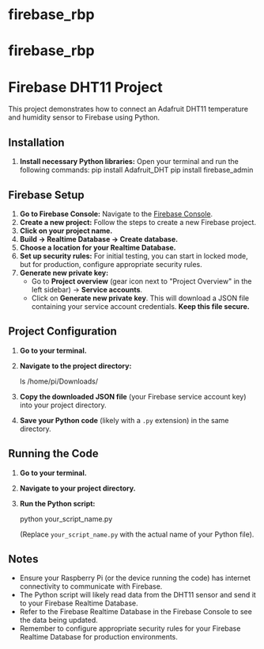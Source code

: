 # firebase_rbp
# firebase_rbp
# Firebase DHT11 Project

This project demonstrates how to connect an Adafruit DHT11 temperature and humidity sensor to Firebase using Python.

## Installation

1.  **Install necessary Python libraries:**
    Open your terminal and run the following commands:
    pip install Adafruit_DHT
    pip install firebase_admin

## Firebase Setup

1.  **Go to Firebase Console:** Navigate to the [Firebase Console](https://console.firebase.google.com/).
2.  **Create a new project:** Follow the steps to create a new Firebase project.
3.  **Click on your project name.**
4.  **Build -> Realtime Database -> Create database.**
5.  **Choose a location for your Realtime Database.**
6.  **Set up security rules:** For initial testing, you can start in locked mode, but for production, configure appropriate security rules.
7.  **Generate new private key:**
    * Go to **Project overview** (gear icon next to "Project Overview" in the left sidebar) -> **Service accounts**.
    * Click on **Generate new private key**. This will download a JSON file containing your service account credentials. **Keep this file secure.**

## Project Configuration

1.  **Go to your terminal.**
2.  **Navigate to the project directory:**
   
    ls /home/pi/Downloads/
   
3.  **Copy the downloaded JSON file** (your Firebase service account key) into your project directory.
4.  **Save your Python code** (likely with a `.py` extension) in the same directory.

## Running the Code

1.  **Go to your terminal.**
2.  **Navigate to your project directory.**
3.  **Run the Python script:**
   
    python your_script_name.py
   
    (Replace `your_script_name.py` with the actual name of your Python file).

## Notes

* Ensure your Raspberry Pi (or the device running the code) has internet connectivity to communicate with Firebase.
* The Python script will likely read data from the DHT11 sensor and send it to your Firebase Realtime Database.
* Refer to the Firebase Realtime Database in the Firebase Console to see the data being updated.
* Remember to configure appropriate security rules for your Firebase Realtime Database for production environments.
